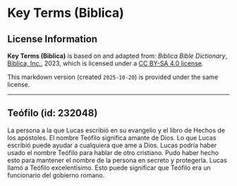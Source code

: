# Key Terms (Biblica)

## License Information

**Key Terms (Biblica)** is based on and adapted from: _Biblica Bible Dictionary_, [Biblica, Inc.](https://www.biblica.com/), 2023, which is licensed under a [CC BY-SA 4.0 license](https://creativecommons.org/licenses/by-sa/4.0/legalcode.en).

This markdown version (created `2025-10-20`) is provided under the same license.



--------------------------------

## Teófilo (id: 232048)

La persona a la que Lucas escribió en su evangelio y el libro de Hechos de los apóstoles. El nombre Teófilo significa amante de Dios. Lo que Lucas escribió puede ayudar a cualquiera que ame a Dios. Lucas podría haber usado el nombre Teófilo para hablar de otro cristiano. Pudo haber hecho esto para mantener el nombre de la persona en secreto y protegerla. Lucas llamó a Teófilo excelentísimo. Esto puede significar que Teófilo era un funcionario del gobierno romano.


